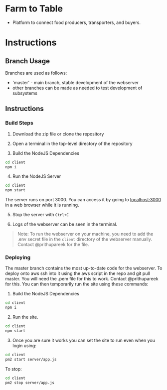 # Farm to Table
* Platform to connect food producers, transporters, and buyers.

# Instructions
## Branch Usage
Branches are used as follows:
* 'master'  - main branch, stable development of the webserver
* other branches can be made as needed to test development of subsystems

## Instructions
### Build Steps
1. Download the zip file or clone the repository

2. Open a terminal in the top-level directory of the repository

3. Build the NodeJS Dependencies
```bash
cd client
npm i
```

4. Run the NodeJS Server
```bash
cd client
npm start
```
The server runs on port 3000. You can access it by going to [localhost:3000](http://localhost:3000) in a web browser while it is running.

5. Stop the server with ```Ctrl+C```

6. Logs of the webserver can be seen in the terminal. 

> Note: To run the webserver on your machine, you need to add the .env secret file in the ```client``` directory of the webserver manually. Contact @prithupareek for the file.

### Deploying
The master branch contains the most up-to-date code for the webserver. To deploy onto aws ssh into it using the aws script in the repo and git pull master. You will need the .pem file for this to work. Contact @prithupareek for this. You can then temporarily run the site using these commands:

1. Build the NodeJS Dependencies
```bash
cd client
npm i
```

2. Run the site.
```bash
cd client
npm start
```

3. Once you are sure it works you can set the site to run even when you login using:
```bash
cd client
pm2 start server/app.js
```

To stop: 
```bash
cd client
pm2 stop server/app.js
```
